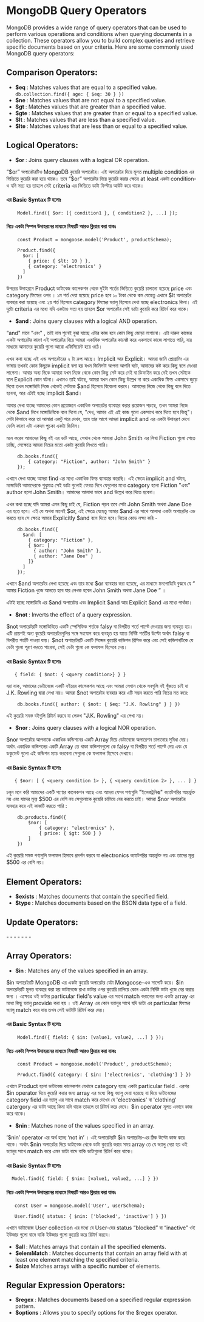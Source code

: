 # MongoDB Query Operators
<p>MongoDB provides a wide range of query operators that can be used to perform various operations and conditions when querying documents in a collection. These operators allow you to build complex queries and retrieve specific documents based on your criteria. Here are some commonly used MongoDB query operators:</p>

## Comparison Operators:
- <b>$eq </b>: Matches values that are equal to a specified value.
``
  db.collection.find({ age: { $eq: 30 } })
``
- <b>$ne </b>: Matches values that are not equal to a specified value.
- <b>$gt </b>: Matches values that are greater than a specified value.
- <b>$gte </b>: Matches values that are greater than or equal to a specified value.
- <b>$lt </b>: Matches values that are less than a specified value.
- <b>$lte </b>: Matches values that are less than or equal to a specified value.

## Logical Operators:
- <b>$or </b>: Joins query clauses with a logical OR operation.
<p>“$or” অপারেটরটিও MongoDB কুয়েরি অপারেটর। এই অপারেটর দিয়ে মূলত multiple condition এর ভিত্তিতে কুয়েরি করা হয়ে থাকে। তবে “$or” অপারেটর দিয়ে কুয়েরি করার ক্ষেত্রে at least একটা condition-ও যদি সত্য হয় তাহলে সেই criteria এর ভিত্তিতে ডাটা ফিল্টার আউট করে থাকে।</p>

#### এর Basic Syntax টি হলোঃ

```
    Model.find({ $or: [{ condition1 }, { condition2 }, ...] });
```
#### নিচে একটা সিম্পল উদাহরনের মাধ্যমে বিষয়টি আরও ক্লিয়ার করা যাকঃ

```
    const Product = mongoose.model('Product', productSchema);

    Product.find({
      $or: [
        { price: { $lt: 10 } },
        { category: 'electronics' }
      ]
    })
```
<p>উপরের উদাহরনে Product ডাটাবেজ কালেকশন থেকে দুইটা শর্তের ভিত্তিতে কুয়েরি চালানো হয়েছে price এবং category ফিল্ডের ওপর । ১ম শর্ত দেয়া হয়েছে price হবে ১০ টাকা থেকে কম যেহেতু এখানে $lt অপারেটর ব্যবহার করা হয়েছে এবং ২য় শর্ত হিসেবে category ফিল্ডের ভ্যালু হিসেবে দেখা হচ্ছে electronics কিনা। এই দুটো criteria এর মধ্যে যদি একটাও সত্য হয় তাহলে $or অপারেটর সেই ডাটা কুয়েরি করে রিটার্ন করে থাকে। </p>

- <b>$and </b>: Joins query clauses with a logical AND operation.
<p>“and" মানে “এবং" , তাই নাম শুনেই বুঝা যাচ্ছে এটার কাজ হবে কোন কিছু জোড়া লাগানো। এটা দারুন কাজের একটা অপারেটর কারণ এই অপারেটর দিয়ে আমরা একাধিক অপারেটর কানেক্ট করে একসাথে কাজে লাগাতে পারি, যার মাধ্যমে আমাদের কুয়েরি গুলো আরো এফিসিয়েন্ট হয়ে ওঠে।</p>
<p>এখন কথা হচ্ছে এই এন্ড অপারেটরের ২ টা রুপ আছে। Implicit আর Explicit। আমরা জানি প্রোগ্রামিং এর ভাষায় তখনই কোন কিছুকে implicit বলা হয় যখন জিনিসটা আপনা আপনি ঘটে, আমাদের কষ্ট করে কিছু বলে দেওয়া লাগেনা। আবার অন্য দিকে আমারা যখন নিজে থেকে কোন কিছু সেট করে দেই বা ডিফাইন করে দেই তখন সেটাকে বলে Explicit কোন ঘটনা। এখানও তাই ঘটছে, আমরা যখন কোন কিছু উল্লেখ না করে একাধিক ফিল্ড একসাথে জুড়ে দিবো তখন মঙ্গোডিবি নিজে থেকেই সেটাকে $and হিসেবে বিবেচনা করবে। আমাদের নিজে থেকে কিছু বলে দিতে হবেনা, আর এটাই হচ্ছে implicit $and।</p>
<p>আবার দেখা যাচ্ছে আমাদের কোন প্রয়োজনে একাধিক অপারেটর ব্যাবহার করার প্রয়োজন পড়ছে, তখন আমরা নিজে থেকে $and লিখে মঙ্গোডিবিকে বলে দিবো যে, "দেখ, আমার এই এই কাজ গুলো একসাথে করে দিতে হবে কিন্তু"। সেটা কিভাবে করে তা আমারা একটু পরে দেখব, তবে তার আগে আমরা implicit and এর একটা উদাহরণ দেখে ফেলি কারণ এটা একদম পুচকা একটা জিনিস।</p>
<p>মনে করেন আমাদের কিছু বই এর ডাট আছে, সেখান থেকে আমারা John Smith এর লিখা Fiction গুলো পেতে চাচ্ছি, সেক্ষেত্রে আমরা নিচের মতো একটা কুয়েরি লিখতে পারি।</p>

```
    db.books.find({
        { category: "Fiction", author: "John Smith" }
    });
```
<p>এখানে দেখা যাচ্ছে আমরা find এর মধ্যে একাধিক ফিল্ড ব্যাবহার করেছি। এই ক্ষেত্রে implicit and ঘটবে, মঙ্গোডিবি আমাদেরকে শুধুমাত্র সেই ডাটা গুলোই ফেরত দিবে যেগুলোর মধ্যে category হলো Fiction "এবং" author হলো John Smith। আমাদের আলাদা ভাবে and উল্লেখ করে দিতে হবেনা।</p>
<p>এখন কথা হচ্ছে যদি আমরা এমন কিছু চাই যে, Fiction পড়ব তবে সেটা John Smith অথবা Jane Doe এর হতে হবে। এই যে অথবা মানেই $or, এই ক্ষেত্রে যেহেতু আমার $and এর সাথে আলাদা একটা অপারেটর এড করতে হবে সে ক্ষেত্রে আমার Explicitly $and বলে দিতে হবে।নিচের কোড লক্ষ্য করি -</p>

```
    db.books.find({
      $and: [
        { category: "Fiction" },
        { $or: [
          { author: "John Smith" },
          { author: "Jane Doe" }
        ]}
      ]
    });
```
<p>এখানে $and অপারেটর লেখা হয়েছে এবং তার মধ্যে $or ব্যাবহার করা হয়েছে, এর মাধ্যমে মনগোডিবি বুঝবে যে “ আমার Fiction খুজে আনতে হবে যার লেখক হবেন John Smith অথবা Jane Doe ” ।</p>
<p>এটাই হচ্ছে মঙ্গোডিবি এর $and অপারেটর এবং Implicit $and আর Explicit $and এর মধ্যে পার্থক্য।</p>

- <b>$not </b>: Inverts the effect of a query expression.
<p>$not অপারেটরটি মঙ্গোডিবিতে একটি স্পেসিফিক শর্তকে falsy বা বিপরীত শর্তে পাল্টে দেওয়ার জন্য ব্যবহৃত হয়। এটি প্রায়শই অন্য কুয়েরি অপারেটরগুলির সঙ্গে সংযোগ করে ব্যবহৃত হয় যাতে নির্দিষ্ট শর্তটির উল্টো অর্থাৎ falsy বা বিপরীত শর্তটি পাওয়া যায়। $not অপারেটরটি একটি সিঙ্গেল কুয়েরি কন্ডিশন রিসিভ করে এবং সেই কন্ডিশনটিকে যে ডেটা গুলো পূরণ করতে পারেনা, সেই ডেটা গুলো কে ফলাফল হিসেবে দেয়।</p>

#### এর Basic Syntax টি হলোঃ

```
   { field: { $not: { <query condition>} } }
```

<p>ধরা যাক, আমাদের ডেটাবেজে একটি বইয়ের কালেকশন আছে এবং আমরা সেখান থেকে সবগুলি বই খুঁজতে চাই যা J.K. Rowling দ্বারা লেখা নয়। আমরা $not অপারেটর ব্যবহার করে এটি সম্ভব করতে পারি নিচের মত করে:</p>

```
    db.books.find({ author: { $not: { $eq: "J.K. Rowling" } } })
```
<p>এই কুয়েরি সমস্ত বইগুলি রিটার্ন করবে যা লেকখ "J.K. Rowling" এর লেখা নয়।</p>

- <b>$nor </b>: Joins query clauses with a logical NOR operation.
<p>$nor অপারেটর আপনাকে একাধিক কন্ডিশনের একটি Array দিয়ে ডেটাবেজে অপারেশন চালানোর সুবিধা দেয়। অর্থাৎ একাধিক কন্ডিশনের একটি Array তে থাকা কন্ডিশনগুলো কে falsy বা বিপরীত শর্তে পাল্টে দেয় এবং যে ডকুমেন্ট গুলো এই কন্ডিশন ম্যাচ করবেনা সেগুলো কে ফলাফল হিসেবে দেখাবে।</p>

#### এর Basic Syntax টি হলোঃ

```
   { $nor: [ { <query condition 1> }, { <query condition 2> }, ... ] }
```

<p>চলুন মনে করি আমাদের একটি পণ্যের কালেকশন আছে এবং আমরা যেসব পণ্যগুলি "ইলেকট্রনিক্স" ক্যাটেগরির অন্তর্ভুক্ত নয় এবং যাদের মূল্য $500 এর বেশি নয় সেগুলোকে কুয়েরি চালিয়ে বের করতে চাই। আমরা $nor অপারেটর ব্যবহার করে এই কাজটি করতে পারি : </p>

```
    db.products.find({
        $nor: [
            { category: "electronics" },
            { price: { $gt: 500 } }
        ]
    })
```
<p>এই কুয়েরি সমস্ত পণ্যগুলি ফলাফল হিসাবে প্রদর্শন করবে যা electronics ক্যাটেগরির অন্তর্ভুক্ত নয় এবং তাদের মূল্য $500 এর বেশি নয়।</p>

## Element Operators:
- <b>$exists </b>: Matches documents that contain the specified field.
- <b>$type </b>: Matches documents based on the BSON data type of a field.

## Update Operators:
-<b> </b>
-<b> </b>
-<b> </b>
-<b> </b>
-<b> </b>
-<b> </b>
-<b> </b>

## Array Operators:
- <b>$in </b>: Matches any of the values specified in an array.
<p>$in অপারেটরটি MongoDB এর একটা কুয়েরি অপারেটর যেটা Mongoose-এও সাপোর্ট করে। $in অপারেটরটি মূলত ব্যবহার করা হয় ডাটাবেজে রাখা ডাটার ওপর কুয়েরি চালিয়ে কোন একটা নির্দিষ্ট ডাটা খুজে বের করার জন্য । এক্ষেত্রে ওই ডাটার particular field's value এর সাথে match করানোর জন্য একটা array এর মধ্যে কিছু ভ্যালু provide করা হয় । ওই Array এর কোন ভ্যালুর সাথে যদি ডাটা এর particular ফিল্ডের ভ্যালু match করে যায় তখন সেই ডাটাটি রিটার্ন করে দেয়।</p>

#### এর Basic Syntax টি হলোঃ

```
    Model.find({ field: { $in: [value1, value2, ...] } });
```
#### নিচে একটা সিম্পল উদাহরনের মাধ্যমে বিষয়টি আরও ক্লিয়ার করা যাকঃ

```
    const Product = mongoose.model('Product', productSchema);

    Product.find({ category: { $in: ['electronics', 'clothing'] } })
```
<p>এখানে Product হলো ডাটাবেজ কালেকশন যেখানে category হচ্ছে একটা particular field . এরপর $in operator দিয়ে কুয়েরি করার জন্য array এর মধ্যে কিছু ভ্যালু দেয়া হয়েছে যা দিয়ে ডাটাবেজের category field এর ভ্যালু এর সাথে match করে দেখেব যে 'electronics' বা 'clothing' catergory এর ডাটা আছে কিনা যদি থাকে তাহলে তা রিটার্ন করে দেবে। $in operator মূলত এভাবে কাজ করে থাকে।</p>

- <b>$nin </b>: Matches none of the values specified in an array.
<p>‘$nin’ operator এর অর্থ হচ্ছে ‘not in’ । এই অপারেটরটি $in অপারেটর-এর ঠিক উল্টো কাজ করে থাকে। অর্থাৎ $nin অপারেটর দিয়ে ডাটাবেজ থেকে ডাটা কুয়েরি করার সময় array তে যে ভ্যালু দেয়া হয় ওই ভ্যালুর সাথে match করে এমন ডাটা বাদে বাকি ডাটাগুলো রিটার্ন করে থাকে।</p>

#### এর Basic Syntax টি হলোঃ

```
  Model.find({ field: { $nin: [value1, value2, ...] } })  
```
#### নিচে একটা সিম্পল উদাহরনের মাধ্যমে বিষয়টি আরও ক্লিয়ার করা যাকঃ

```
   const User = mongoose.model('User', userSchema);

   User.find({ status: { $nin: ['blocked', 'inactive'] } })
```
<p>এখানে ডাটাবেজে User collection এর মধ্যে যে User-দের status “blocked” বা “inactive” ওই ইউজার গুলো বাদে বাকি ইউজার গুলো কুয়েরি করে  রিটার্ন করবে।</p>

- <b>$all </b>: Matches arrays that contain all the specified elements.
- <b>$elemMatch </b>: Matches documents that contain an array field with at least one element matching the specified criteria.
- <b>$size </b>Matches arrays with a specific number of elements.

## Regular Expression Operators:
- <b>$regex </b>: Matches documents based on a specified regular expression pattern.
- <b>$options </b>: Allows you to specify options for the $regex operator.